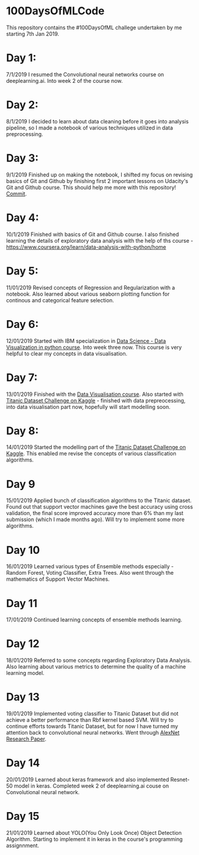 # 100DaysOfMLCode
This repository contains the #100DaysOfML challege undertaken by me starting 7th Jan 2019.

# Day 1:
7/1/2019
I resumed the Convolutional neural networks course on deeplearning.ai. Into week 2 of the course now.

# Day 2:
8/1/2019
I decided to learn about data cleaning before it goes into analysis pipeline, so I made a notebook of various techniques utilized in data preprocessing.

# Day 3:
9/1/2019
Finished up on making the notebook, I shifted my focus on revising basics of  Git and Github by finishing first 2 important lessons on Udacity's Git and Github course. This should help me more with this repository! [Commit](https://github.com/AtharvaPagare/Data-Preprocessing/blob/master/Data-Preprocessing.ipynb).

# Day 4:
10/1/2019
Finished with basics of Git and Github course. I also finished learning the details of exploratory data analysis with the help of ths course - https://www.coursera.org/learn/data-analysis-with-python/home

# Day 5:
11/01/2019
Revised concepts of Regression and Regularization with a notebook. Also learned about various seaborn plotting function for continous and categorical feature selection.

# Day 6:
12/01/2019
Started with IBM specialization in [Data Science - Data Visualization in python course](https://www.coursera.org/learn/python-for-data-visualization/). Into week three now. This course is very helpful to clear my concepts in data visualisation.

# Day 7:
13/01/2019
Finished with the [Data Visualisation course](https://www.coursera.org/learn/python-for-data-visualization/). Also started with [Titanic Dataset Challenge on Kaggle](https://www.kaggle.com/c/titanic) - finished with data prepreocessing, into data visualisation part now, hopefully will start modelling soon.

# Day 8:
14/01/2019
Started the modelling part of the [Titanic Dataset Challenge on Kaggle](https://www.kaggle.com/c/titanic). This enabled me revise the concepts of various classification algorithms.

# Day 9
15/01/2019
Applied bunch of classification algorithms to the Titanic dataset. Found out that support vector machines gave the best accuracy using cross validation, the final score improved accuracy more than 6% than my last submission (which I made months ago). Will try to implement some more algorithms.

# Day 10
16/01/2019
Learned various types of Ensemble methods especially - Random Forest, Voting Classifier, Extra Trees. Also went through the mathematics of Support Vector Machines.

# Day 11
17/01/2019
Continued learning concepts of ensemble methods learning.

# Day 12 
18/01/2019
Referred to some concepts regarding Exploratory Data Analysis. Also learning about various metrics to determine the quality of a machine learning model.

# Day 13
19/01/2019
Implemented voting classifier to Titanic Dataset but did not achieve a better performance than Rbf kernel based SVM. Will try to continue efforts towards Titanic Dataset, but for now I have turned my attention back to convolutional neural networks. Went through [AlexNet Research Paper](https://papers.nips.cc/paper/4824-imagenet-classification-with-deep-convolutional-neural-networks.pdf).

# Day 14 
20/01/2019
Learned about keras framework and also implemented Resnet-50 model in keras. Completed week 2 of deeplearning.ai couse on Convolutional neural network. 

# Day 15
21/01/2019
Learned about YOLO(You Only Look Once) Object Detection Algorithm. Starting to implement it in keras in the course's programming assignnment.
